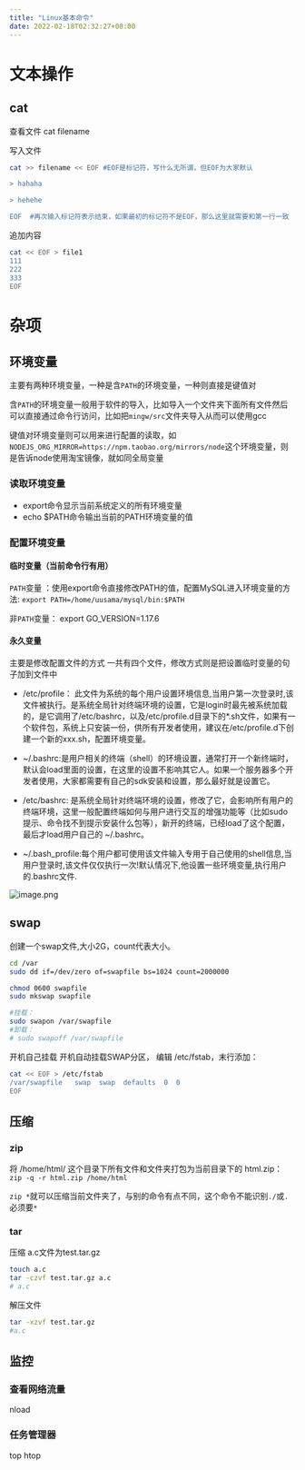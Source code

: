 ```yaml
---
title: "Linux基本命令"
date: 2022-02-18T02:32:27+08:00
---
```


# 文本操作
## cat
查看文件
cat filename

写入文件
```sh
cat >> filename << EOF #EOF是标记符，写什么无所谓，但EOF为大家默认

> hahaha

> hehehe

EOF  #再次输入标记符表示结束，如果最初的标记符不是EOF，那么这里就需要和第一行一致
```

追加内容
```sh
cat << EOF > file1
111
222
333
EOF
```
# 杂项
## 环境变量

主要有两种环境变量，一种是含`PATH`的环境变量，一种则直接是键值对

含`PATH`的环境变量一般用于软件的导入，比如导入一个文件夹下面所有文件然后可以直接通过命令行访问，比如把`mingw/src`文件夹导入从而可以使用gcc

键值对环境变量则可以用来进行配置的读取，如`NODEJS_ORG_MIRROR=https://npm.taobao.org/mirrors/node`这个环境变量，则是告诉node使用淘宝镜像，就如同全局变量


### 读取环境变量
+ export命令显示当前系统定义的所有环境变量
+ echo $PATH命令输出当前的PATH环境变量的值
### 配置环境变量

#### 临时变量（当前命令行有用）
`PATH`变量 ：使用export命令直接修改PATH的值，配置MySQL进入环境变量的方法:
`export PATH=/home/uusama/mysql/bin:$PATH`

非`PATH`变量：
export GO_VERSION=1.17.6

#### 永久变量
主要是修改配置文件的方式
一共有四个文件，修改方式则是把设置临时变量的句子加到文件中
+ /etc/profile： 此文件为系统的每个用户设置环境信息,当用户第一次登录时,该文件被执行。是系统全局针对终端环境的设置，它是login时最先被系统加载的，是它调用了/etc/bashrc，以及/etc/profile.d目录下的*.sh文件，如果有一个软件包，系统上只安装一份，供所有开发者使用，建议在/etc/profile.d下创建一个新的xxx.sh，配置环境变量。

+ ~/.bashrc:是用户相关的终端（shell）的环境设置，通常打开一个新终端时，默认会load里面的设置，在这里的设置不影响其它人。如果一个服务器多个开发者使用，大家都需要有自己的sdk安装和设置，那么最好就是设置它。

+ /etc/bashrc: 是系统全局针对终端环境的设置，修改了它，会影响所有用户的终端环境，这里一般配置终端如何与用户进行交互的增强功能等（比如sudo提示、命令找不到提示安装什么包等），新开的终端，已经load了这个配置，最后才load用户自己的 ~/.bashrc。

+ ~/.bash_profile:每个用户都可使用该文件输入专用于自己使用的shell信息,当用户登录时,该文件仅仅执行一次!默认情况下,他设置一些环境变量,执行用户的.bashrc文件.

![image.png](https://tva1.sinaimg.cn/large/0077qBLugy1gzk53fy148j30gr0addii.jpg)


## swap
创建一个swap文件,大小2G，count代表大小。

```sh
cd /var
sudo dd if=/dev/zero of=swapfile bs=1024 count=2000000

chmod 0600 swapfile 
sudo mkswap swapfile

#挂载： 
sudo swapon /var/swapfile
#卸载：
# sudo swapoff /var/swapfile
```

开机自己挂载
开机自动挂载SWAP分区，
编辑   /etc/fstab，末行添加：

```sh
cat << EOF > /etc/fstab
/var/swapfile   swap  swap  defaults  0  0
EOF
```


## 压缩
### zip
将 /home/html/ 这个目录下所有文件和文件夹打包为当前目录下的 html.zip：
`zip -q -r html.zip /home/html`

`zip *`就可以压缩当前文件夹了，与别的命令有点不同，这个命令不能识别`./`或`.`必须要`*`
### tar
压缩 a.c文件为test.tar.gz
```sh
touch a.c       
tar -czvf test.tar.gz a.c   
# a.c
```
解压文件
```sh
tar -xzvf test.tar.gz 
#a.c
```
## 监控
### 查看网络流量
nload 
### 任务管理器
top htop